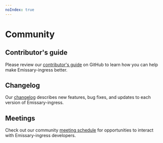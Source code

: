 ```yaml
---
noIndex: true
---
```


# Community

## Contributor's guide

Please review our [contributor's guide](https://github.com/emissary-ingress/emissary/blob/master/DevDocumentation/CONTRIBUTING.md) on GitHub to learn how you can help make Emissary-ingress better.

## Changelog

Our [changelog](https://github.com/emissary-ingress/emissary/blob/master/CHANGELOG.md) describes new features, bug fixes, and updates to each version of Emissary-ingress.

## Meetings

Check out our community [meeting schedule](https://github.com/emissary-ingress/emissary/blob/master/Community/MEETING_SCHEDULE.md) for opportunities to interact with Emissary-ingress developers.
